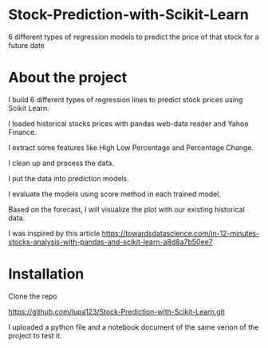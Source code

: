 # Stock-Prediction-with-Scikit-Learn
6 different types of regression models to predict the price of that stock for a future date

# About the project
I  build 6 different types of regression lines to predict stock prices using Scikit Learn.

I loaded historical stocks prices with pandas web-data reader and Yahoo Finance. 

I extract some features like High Low Percentage and Percentage Change.

I clean up and process the data.

I put the data into prediction models.

I evaluate the models using score method in each trained model.

Based on the forecast, I will visualize the plot with our existing historical data.

I was inspired by this article https://towardsdatascience.com/in-12-minutes-stocks-analysis-with-pandas-and-scikit-learn-a8d8a7b50ee7


# Installation
Clone the repo

https://github.com/lupa123/Stock-Prediction-with-Scikit-Learn.git

I uploaded a python file and a notebook document of the same verion of the project to test it.


